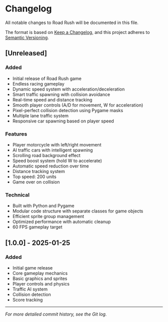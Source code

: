 # Changelog

All notable changes to Road Rush will be documented in this file.

The format is based on [Keep a Changelog](https://keepachangelog.com/en/1.0.0/),
and this project adheres to [Semantic Versioning](https://semver.org/spec/v2.0.0.html).

## [Unreleased]

### Added
- Initial release of Road Rush game
- Endless racing gameplay
- Dynamic speed system with acceleration/deceleration
- Smart traffic spawning with collision avoidance
- Real-time speed and distance tracking
- Smooth player controls (A/D for movement, W for acceleration)
- Pixel-perfect collision detection using Pygame masks
- Multiple lane traffic system
- Responsive car spawning based on player speed

### Features
- Player motorcycle with left/right movement
- AI traffic cars with intelligent spawning
- Scrolling road background effect
- Speed boost system (hold W to accelerate)
- Automatic speed reduction over time
- Distance tracking system
- Top speed: 200 units
- Game over on collision

### Technical
- Built with Python and Pygame
- Modular code structure with separate classes for game objects
- Efficient sprite group management
- Optimized performance with automatic cleanup
- 60 FPS gameplay target

## [1.0.0] - 2025-01-25

### Added
- Initial game release
- Core gameplay mechanics
- Basic graphics and sprites
- Player controls and physics
- Traffic AI system
- Collision detection
- Score tracking

---

*For more detailed commit history, see the Git log.*
